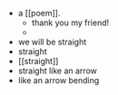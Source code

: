 - a [[poem]].
  - thank you my friend!
  -
- we will be straight
- straight
- [[straight]]
- straight like an arrow
- like an arrow bending
